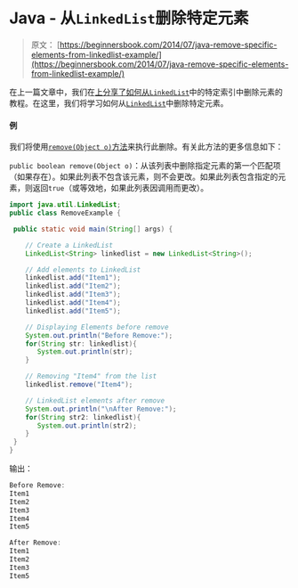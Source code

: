 # Java - 从`LinkedList`删除特定元素

> 原文： [https://beginnersbook.com/2014/07/java-remove-specific-elements-from-linkedlist-example/](https://beginnersbook.com/2014/07/java-remove-specific-elements-from-linkedlist-example/)

在上一篇文章中，我们在[上分享了如何从`LinkedList`](https://beginnersbook.com/2014/07/java-remove-element-from-a-specific-index-in-linkedlist-example/)中的特定索引中删除元素的教程。在这里，我们将学习如何从[`LinkedList`](https://beginnersbook.com/2013/12/linkedlist-in-java-with-example/)中删除特定元素。

#### 例

我们将使用[`remove(Object o)`方法](https://docs.oracle.com/javase/7/docs/api/java/util/LinkedList.html#remove(java.lang.Object))来执行此删除。有关此方法的更多信息如下：

`public boolean remove(Object o)`：从该列表中删除指定元素的第一个匹配项（如果存在）。如果此列表不包含该元素，则不会更改。如果此列表包含指定的元素，则返回`true`（或等效地，如果此列表因调用而更改）。

```java
import java.util.LinkedList;
public class RemoveExample {

 public static void main(String[] args) {

    // Create a LinkedList
    LinkedList<String> linkedlist = new LinkedList<String>();

    // Add elements to LinkedList
    linkedlist.add("Item1");
    linkedlist.add("Item2");
    linkedlist.add("Item3");
    linkedlist.add("Item4");
    linkedlist.add("Item5");

    // Displaying Elements before remove
    System.out.println("Before Remove:");
    for(String str: linkedlist){
       System.out.println(str);
    }

    // Removing "Item4" from the list
    linkedlist.remove("Item4");

    // LinkedList elements after remove
    System.out.println("\nAfter Remove:");
    for(String str2: linkedlist){
       System.out.println(str2);
    }
 }
}
```

输出：

```java
Before Remove:
Item1
Item2
Item3
Item4
Item5

After Remove:
Item1
Item2
Item3
Item5
```